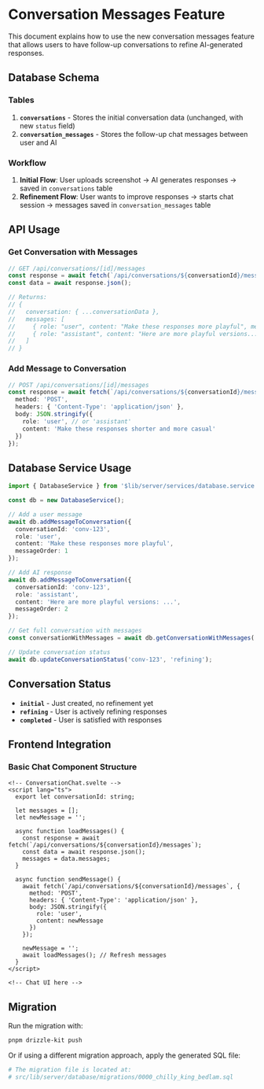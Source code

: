 # Conversation Messages Feature

This document explains how to use the new conversation messages feature that allows users to have follow-up conversations to refine AI-generated responses.

## Database Schema

### Tables

1. **`conversations`** - Stores the initial conversation data (unchanged, with new `status` field)
2. **`conversation_messages`** - Stores the follow-up chat messages between user and AI

### Workflow

1. **Initial Flow**: User uploads screenshot → AI generates responses → saved in `conversations` table
2. **Refinement Flow**: User wants to improve responses → starts chat session → messages saved in `conversation_messages` table

## API Usage

### Get Conversation with Messages
```typescript
// GET /api/conversations/[id]/messages
const response = await fetch(`/api/conversations/${conversationId}/messages`);
const data = await response.json();

// Returns:
// {
//   conversation: { ...conversationData },
//   messages: [
//     { role: "user", content: "Make these responses more playful", messageOrder: 1 },
//     { role: "assistant", content: "Here are more playful versions...", messageOrder: 2 }
//   ]
// }
```

### Add Message to Conversation
```typescript
// POST /api/conversations/[id]/messages
const response = await fetch(`/api/conversations/${conversationId}/messages`, {
  method: 'POST',
  headers: { 'Content-Type': 'application/json' },
  body: JSON.stringify({
    role: 'user', // or 'assistant'
    content: 'Make these responses shorter and more casual'
  })
});
```

## Database Service Usage

```typescript
import { DatabaseService } from '$lib/server/services/database.service';

const db = new DatabaseService();

// Add a user message
await db.addMessageToConversation({
  conversationId: 'conv-123',
  role: 'user',
  content: 'Make these responses more playful',
  messageOrder: 1
});

// Add AI response
await db.addMessageToConversation({
  conversationId: 'conv-123',
  role: 'assistant',
  content: 'Here are more playful versions: ...',
  messageOrder: 2
});

// Get full conversation with messages
const conversationWithMessages = await db.getConversationWithMessages('conv-123');

// Update conversation status
await db.updateConversationStatus('conv-123', 'refining');
```

## Conversation Status

- **`initial`** - Just created, no refinement yet
- **`refining`** - User is actively refining responses
- **`completed`** - User is satisfied with responses

## Frontend Integration

### Basic Chat Component Structure
```svelte
<!-- ConversationChat.svelte -->
<script lang="ts">
  export let conversationId: string;
  
  let messages = [];
  let newMessage = '';
  
  async function loadMessages() {
    const response = await fetch(`/api/conversations/${conversationId}/messages`);
    const data = await response.json();
    messages = data.messages;
  }
  
  async function sendMessage() {
    await fetch(`/api/conversations/${conversationId}/messages`, {
      method: 'POST',
      headers: { 'Content-Type': 'application/json' },
      body: JSON.stringify({
        role: 'user',
        content: newMessage
      })
    });
    
    newMessage = '';
    await loadMessages(); // Refresh messages
  }
</script>

<!-- Chat UI here -->
```

## Migration

Run the migration with:
```bash
pnpm drizzle-kit push
```

Or if using a different migration approach, apply the generated SQL file:
```bash
# The migration file is located at:
# src/lib/server/database/migrations/0000_chilly_king_bedlam.sql
``` 